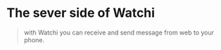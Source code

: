 The sever side of Watchi
==========



> with Watchi you can receive and send message from web to your phone.
